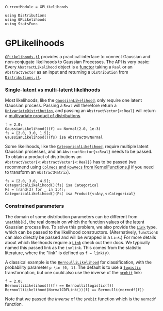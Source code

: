 ```@meta
CurrentModule = GPLikelihoods
```
```@setup test-repl
using Distributions
using GPLikelihoods
using StatsFuns
```

# GPLikelihoods

[`GPLikelihoods.jl`](https://github.com/JuliaGaussianProcesses/GPLikelihoods.jl) provides a practical interface to connect Gaussian and non-conjugate likelihoods
to Gaussian Processes.
The API is very basic: Every `AbstractLikelihood` object is a [functor](https://docs.julialang.org/en/v1/manual/methods/#Function-like-objects-1)
taking a `Real` or an `AbstractVector` as an input and returning a 
`Distribution` from [`Distributions.jl`](https://github.com/JuliaStats/Distributions.jl).

### Single-latent vs multi-latent likelihoods

Most likelihoods, like the [`GaussianLikelihood`](@ref), only require one latent Gaussian process.
Passing a `Real` will therefore return a [`UnivariateDistribution`](https://juliastats.org/Distributions.jl/latest/univariate/),
and passing an `AbstractVector{<:Real}` will return a [multivariate product of distributions](https://juliastats.org/Distributions.jl/latest/multivariate/#Product-distributions).
```@repl test-repl
f = 2.0;
GaussianLikelihood()(f) == Normal(2.0, 1e-3)
fs = [2.0, 3.0, 1.5];
GaussianLikelihood()(fs) isa AbstractMvNormal
```

Some likelihoods, like the [`CategoricalLikelihood`](@ref), require multiple latent Gaussian processes,
and an `AbstractVector{<:Real}` needs to be passed.
To obtain a product of distributions an `AbstractVector{<:AbstractVector{<:Real}}` has to be passed (we recommend
using [`ColVecs` and `RowVecs` from KernelFunctions.jl](https://juliagaussianprocesses.github.io/KernelFunctions.jl/stable/api/#Vector-Valued-Inputs)
if you need to transform an `AbstractMatrix`).
```@repl test-repl
fs = [2.0, 3.0, 4.5];
CategoricalLikelihood()(fs) isa Categorical
Fs = [rand(3) for _ in 1:4];
CategoricalLikelihood()(Fs) isa Product{<:Any,<:Categorical}
```

### Constrained parameters

The domain of some distribution parameters can be different from
``\mathbb{R}``, the real domain on which the function values of the latent
Gaussian process live.
To solve this problem, we also provide the [`Link`](@ref) type, which can be
passed to the likelihood constructors.
(Alternatively, `function`s can also directly be passed and will be wrapped in a `Link`.)
For more details about which likelihoods require a [`Link`](@ref) check out their docs.
We typically named this passed link as the `invlink`.
This comes from the statistic literature, where the "link" is defined as `f = link(y)`.

A classical example is the [`BernoulliLikelihood`](@ref) for classification, with the probability parameter ``p \in [0, 1]``.
The default is to use a [`logistic`](https://en.wikipedia.org/wiki/Logistic_function) transformation, but one could also use the inverse of the [`probit`](https://en.wikipedia.org/wiki/Probit) link:

```@repl test-repl
f = 2.0;
BernoulliLikelihood()(f) == Bernoulli(logistic(f))
BernoulliLikelihood(NormalCDFLink())(f) == Bernoulli(normcdf(f))
```
Note that we passed the _inverse_ of the `probit` function which is the `normcdf` function.
